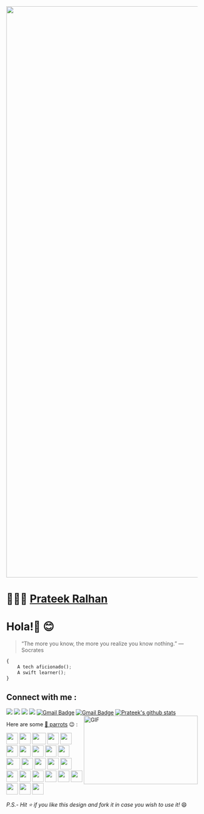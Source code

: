<img width= "1500" src ="https://github.com/saadeghi/saadeghi/blob/master/dino.gif" />

# 👨🏻‍💻 [Prateek Ralhan](https://prateekralhan.com)
# Hola!:wave: :blush:
> “The more you know, the more you realize you know nothing.”
>                                               — Socrates
```python
{
    A tech aficionado();
    A swift learner();
}
```
## Connect with me :
[<img src="https://img.shields.io/badge/linkedin-%230077B5.svg?&style=for-the-badge&logo=linkedin&logoColor=white" />](https://www.linkedin.com/in/prateek-ralhan17/) [<img src = "https://img.shields.io/badge/instagram-%23E4405F.svg?&style=for-the-badge&logo=instagram&logoColor=white">](https://www.instagram.com/ralhanprateek/) [<img src = "https://img.shields.io/badge/facebook-%231877F2.svg?&style=for-the-badge&logo=facebook&logoColor=white">](https://www.facebook.com/prateek.ralhan.3)
[<img src = "https://img.shields.io/badge/youtube-%23FF0000.svg?&style=for-the-badge&logo=youtube&logoColor=white">](https://www.youtube.com/channel/UCXJWeuSfr9cNYAK2SX2l8EQ?view_as=subscriber)
[![Gmail Badge](https://img.shields.io/badge/-prateek_ralhan@swissre.com-c14438?style=flat-square&logo=Outlook&logoColor=white&link=mailto:prateek_ralhan@swissre.com)](mailto:prateek_ralhan@swissre.com)
[![Gmail Badge](https://img.shields.io/badge/-ralhanprateek@gmail.com-c14438?style=flat-square&logo=Gmail&logoColor=white&link=mailto:ralhanprateek@gmail.com)](mailto:ralhanprateek@gmail.com)
<img align="right" width= "300" height="180" alt="GIF" src="https://media.giphy.com/media/836HiJc7pgzy8iNXCn/giphy.gif" />
[![Prateek's github stats](https://github-readme-stats.vercel.app/api?username=prateekralhan&show_icons=true)](https://github.com/prateekralhan/github-readme-stats)

Here are some [🦜 parrots](https://cultofthepartyparrot.com) :wink: :

<div>
    <img src="https://cultofthepartyparrot.com/parrots/hd/githubparrot.gif" width="30" height="30"/>
    <img src="https://cultofthepartyparrot.com/flags/hd/indiaparrot.gif" width="30" height="30"/>
    <img src="https://cultofthepartyparrot.com/parrots/asyncparrot.gif" width="36" height="30"/>
    <img src="https://cultofthepartyparrot.com/parrots/exceptionallyfastparrot.gif" width="30" height="30"/>
    <img src="https://cultofthepartyparrot.com/parrots/hd/60fpsparrot.gif" width="30" height="30"/>
    <img src="https://cultofthepartyparrot.com/parrots/hd/jumpingparrot.gif" width="30" height="30"/>
    <img src="https://cultofthepartyparrot.com/parrots/hd/opensourceparrot.gif" width="30" height="30"/>
    <img src="https://cultofthepartyparrot.com/parrots/hd/dealwithitnowparrot.gif" width="30" height="30"/>
    <img src="https://cultofthepartyparrot.com/parrots/hd/hypnoparrotlight.gif" width="30" height="30"/>
    <img src="https://cultofthepartyparrot.com/parrots/databaseparrot.gif" width="30" height="30"/>
    <img src="https://cultofthepartyparrot.com/parrots/fixparrot.gif" width="36" height="30"/>
    <img src="https://cultofthepartyparrot.com/parrots/hd/laptop_parrot.gif" width="30" height="30"/>
    <img src="https://cultofthepartyparrot.com/parrots/hd/spinningparrot.gif" width="30" height="30"/>
    <img src="https://cultofthepartyparrot.com/parrots/hd/levitationparrot.gif" width="30" height="30"/>
    <img src="https://cultofthepartyparrot.com/parrots/hd/meldparrot.gif" width="30" height="30"/>
    <img src="https://cultofthepartyparrot.com/parrots/slomoparrot.gif" width="30" height="30"/>
    <img src="https://cultofthepartyparrot.com/parrots/hd/moonwalkingparrot.gif" width="30" height="30"/>
    <img src="https://cultofthepartyparrot.com/parrots/hd/stableparrot.gif" width="30" height="30"/>
    <img src="https://cultofthepartyparrot.com/parrots/hd/scienceparrot.gif" width="30" height="30"/>
    <img src="https://cultofthepartyparrot.com/parrots/hd/pirateparrot.gif" width="30" height="30"/>
    <img src="https://cultofthepartyparrot.com/parrots/hd/footballparrot.gif" width="30" height="30"/>
    <img src="https://cultofthepartyparrot.com/parrots/hd/illuminatiparrot.gif" width="30" height="30"/>
    <img src="https://cultofthepartyparrot.com/parrots/hd/hypnoparrotdark.gif" width="30" height="30"/>
    <img src="https://cultofthepartyparrot.com/parrots/hd/mustacheparrot.gif" width="30" height="30"/>
</div>

*P.S.- Hit ⭐ if you like this design and fork it in case you wish to use it!* :smile: 
